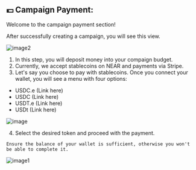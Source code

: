 ## 💵 Campaign Payment: 
Welcome to the campaign payment section!

After successfully creating a campaign, you will see this view.

![image2](https://hackmd.io/_uploads/S1Bmh8T_R.png)

1. In this step, you will deposit money into your compaign budget. 
2. Currently, we accept stablecoins on NEAR and payments via Stripe.
3. Let's say you choose to pay with stablecoins. Once you connect your wallet, you will see a menu with four options:
* USDC.e (Link here)
* USDC   (Link here)
* USDT.e (Link here)
* USDt   (Link here)

![image](https://hackmd.io/_uploads/SyQAnIpOA.png)

4. Select the desired token and proceed with the payment.

```admonish note
Ensure the balance of your wallet is sufficient, otherwise you won't be able to complete it.
```

![image1](https://hackmd.io/_uploads/rycNCLa_C.png)

